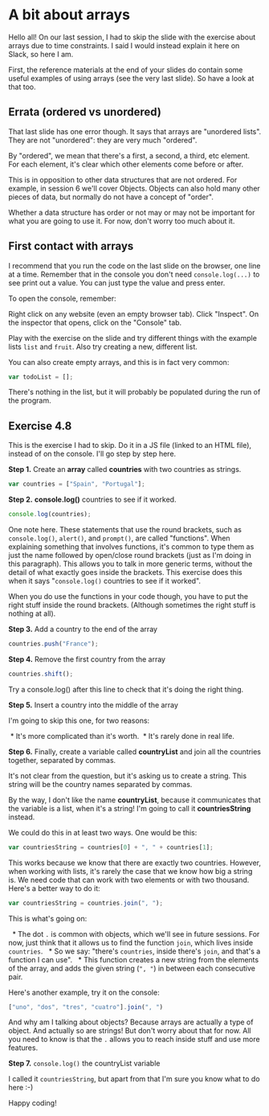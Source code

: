 # A bit about arrays

Hello all! On our last session, I had to skip the slide with the exercise about arrays due to time constraints. I said I would instead explain it here on Slack, so here I am.

First, the reference materials at the end of your slides do contain some useful examples of using arrays (see the very last slide). So have a look at that too.

## Errata (ordered vs unordered)

That last slide has one error though. It says that arrays are "unordered lists". They are not "unordered": they are very much "ordered".

By "ordered", we mean that there's a first, a second, a third, etc element. For each element, it's clear which other elements come before or after.

This is in opposition to other data structures that are not ordered. For example, in session 6 we'll cover Objects. Objects can also hold many other pieces of data, but normally do not have a concept of "order".

Whether a data structure has order or not may or may not be important for what you are going to use it. For now, don't worry too much about it.

## First contact with arrays

I recommend that you run the code on the last slide on the browser, one line at a time. Remember that in the console you don't need `console.log(...)` to see print out a value. You can just type the value and press enter.

To open the console, remember:

Right click on any website (even an empty browser tab).
Click "Inspect".
On the inspector that opens, click on the "Console" tab.

Play with the exercise on the slide and try different things with the example lists `list` and `fruit`. Also try creating a new, different list.

You can also create empty arrays, and this is in fact very common:

```js
var todoList = [];
```

There's nothing in the list, but it will probably be populated during the run of the program.

## Exercise 4.8

This is the exercise I had to skip. Do it in a JS file (linked to an HTML file), instead of on the console. I'll go step by step here.

**Step 1.** Create an **array** called **countries** with two countries as strings.

```js
var countries = ["Spain", "Portugal"];
```

**Step 2.** **console.log()** countries to see if it worked.

```js
console.log(countries);
```

One note here. These statements that use the round brackets, such as `console.log()`, `alert()`, and `prompt()`, are called "functions". When explaining something that involves functions, it's common to type them as just the name followed by open/close round brackets (just as I'm doing in this paragraph). This allows you to talk in more generic terms, without the detail of what exactly goes inside the brackets. This exercise does this when it says "`console.log()` countries to see if it worked".

When you do use the functions in your code though, you have to put the right stuff inside the round brackets. (Although sometimes the right stuff is nothing at all).

**Step 3.** Add a country to the end of the array

```js
countries.push("France");
```

**Step 4.** Remove the first country from the array

```js
countries.shift();
```

Try a console.log() after this line to check that it's doing the right thing.

**Step 5.** Insert a country into the middle of the array

I'm going to skip this one, for two reasons:

 * It's more complicated than it's worth.
 * It's rarely done in real life.

**Step 6.** Finally, create a variable called **countryList** and join all the countries together, separated by commas.

It's not clear from the question, but it's asking us to create a string. This string will be the country names separated by commas.

By the way, I don't like the name **countryList**, because it communicates that the variable is a list, when it's a string! I'm going to call it **countriesString** instead.

We could do this in at least two ways. One would be this:

```js
var countriesString = countries[0] + ", " + countries[1];
```

This works because we know that there are exactly two countries. However, when working with lists, it's rarely the case that we know how big a string is. We need code that can work with two elements or with two thousand. Here's a better way to do it:

```js
var countriesString = countries.join(", ");
```

This is what's going on:

  * The dot `.` is common with objects, which we'll see in future sessions. For now, just think that it allows us to find the function `join`, which lives inside `countries`.
  * So we say: "there's `countries`, inside there's `join`, and that's a function I can use".
  * This function creates a new string from the elements of the array, and adds the given string (`", "`) in between each consecutive pair.

Here's another example, try it on the console:

```js
["uno", "dos", "tres", "cuatro"].join(", ")
```

And why am I talking about objects? Because arrays are actually a type of object. And actually so are strings! But don't worry about that for now. All you need to know is that the `.` allows you to reach inside stuff and use more features.

**Step 7.** `console.log()` the countryList variable

I called it `countriesString`, but apart from that I'm sure you know what to do here :-)

Happy coding!

